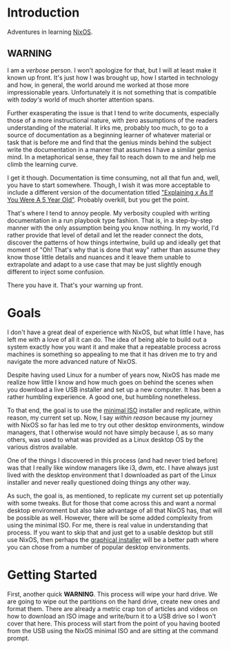 # Introduction

Adventures in learning [NixOS](https://nixos.org/).

## WARNING

I am a _verbose_ person.  I won't apologize for that, but I will at least make it known up front.  It's just how I was brought up, how I started in technology and how, in general, the world around me worked at those more impressionable years.  Unfortunately it is not something that is compatible with _today's_ world of much shorter attention spans.

Further exasperating the issue is that I tend to write documents, especially those of a more instructional nature, with zero assumptions of the readers understanding of the material.  It irks me, probably too much, to go to a source of documentation as a beginning learner of whatever material or task that is before me and find that the genius minds behind the subject write the documentation in a manner that assumes I have a similar genius mind.  In a metaphorical sense, they fail to reach down to me and help me climb the learning curve.

I get it though.  Documentation is time consuming, not all that fun and, well, you have to start somewhere.  Though, I wish it was more acceptable to include a different version of the documentation titled ["Explaining _x_ As If You Were A 5 Year Old"](https://dev.to/ben/explain-tcp-like-im-five).  Probably overkill, but you get the point.

That's where I tend to annoy people.  My verbosity coupled with writing documentation in a run playbook type fashion.  That is, in a step-by-step manner with the only assumption being you know nothing.  In my world, I'd rather provide that level of detail and let the reader connect the dots, discover the patterns of how things intertwine, build up and ideally get that moment of "Oh!  That's why that is done that way" rather than assume they know those little details and nuances and it leave them unable to extrapolate and adapt to a use case that may be just slightly enough different to inject some confusion.

There you have it.  That's your warning up front.

# Goals

I don't have a great deal of experience with NixOS, but what little I have, has left me with a love of all it can do.  The idea of being able to build out a system exactly how you want it and make that a repeatable process across machines is something so appealing to me that it has driven me to try and navigate the more advanced nature of NixOS.

Despite having used Linux for a number of years now, NixOS has made me realize how little I know and how much goes on behind the scenes when you download a live USB installer and set up a new computer.  It has been a rather humbling experience.  A good one, but humbling nonetheless.

To that end, the goal is to use the [minimal ISO](https://nixos.org/download.html#nixos-iso) installer and replicate, within reason, my current set up.  Now, I say _within reason_ because my journey with NixOS so far has led me to try out other desktop environments, window managers, that I otherwise would not have simply because I, as so many others, was used to what was provided as a Linux desktop OS by the various distros available.

One of the things I discovered in this process (and had never tried before) was that I really like window managers like i3, dwm, etc.  I have always just lived with the desktop environment that I downloaded as part of the Linux installer and never really questioned doing things any other way.

As such, the goal is, as mentioned, to replicate my current set up potentially with some tweaks.  But for those that come across this and want a normal desktop environment but also take advantage of all that NixOS has, that will be possible as well.  However, there will be some added complexity from using the minimal ISO.  For me, there is real value in understanding that process.  If you want to skip that and just get to a usable desktop but still use NixOS, then perhaps the [graphical installer](https://nixos.org/download.html#nixos-iso) will be a better path where you can chose from a number of popular desktop environments.

# Getting Started

First, another quick **WARNING**.  This process will wipe your hard drive.  We are going to wipe out the partitions on the hard drive, create new ones and format them.  There are already a metric crap ton of articles and videos on how to download an ISO image and write/burn it to a USB drive so I won't cover that here.  This process will start from the point of you having booted from the USB using the NixOS minimal ISO and are sitting at the command prompt.

